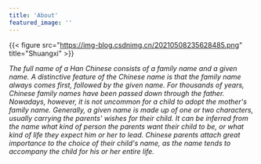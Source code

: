 ```yaml
---
title: 'About'
featured_image: ''
---
```


{{< figure src="https://img-blog.csdnimg.cn/20210508235628485.png" title="Shuangxi" >}}

_The full name of a Han Chinese consists of a family name and a given name. A distinctive feature of the Chinese name is that the family name always comes first, followed by the given name. For thousands of years, Chinese family names have been passed down through the father. Nowadays, however, it is not uncommon for a child to adopt the mother's family name. Generally, a given name is made up of one or two characters, usually carrying the parents' wishes for their child. It can be inferred from the name what kind of person the parents want their child to be, or what kind of life they expect him or her to lead. Chinese parents attach great importance to the choice of their child's name, as the name tends to accompany the child for his or her entire life._
